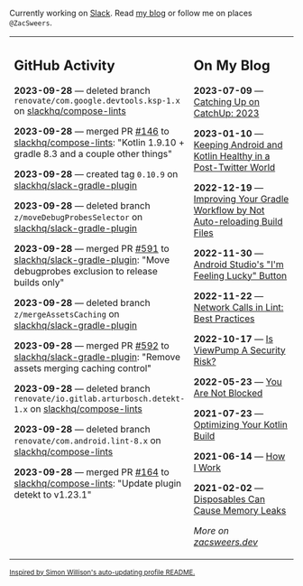 Currently working on [Slack](https://slack.com/). Read [my blog](https://zacsweers.dev/) or follow me on places `@ZacSweers`.

<table><tr><td valign="top" width="60%">

## GitHub Activity
<!-- githubActivity starts -->
**2023-09-28** — deleted branch `renovate/com.google.devtools.ksp-1.x` on [slackhq/compose-lints](https://github.com/slackhq/compose-lints)

**2023-09-28** — merged PR [#146](https://github.com/slackhq/compose-lints/pull/146) to [slackhq/compose-lints](https://github.com/slackhq/compose-lints): "Kotlin 1.9.10 + gradle 8.3 and a couple other things"

**2023-09-28** — created tag `0.10.9` on [slackhq/slack-gradle-plugin](https://github.com/slackhq/slack-gradle-plugin)

**2023-09-28** — deleted branch `z/moveDebugProbesSelector` on [slackhq/slack-gradle-plugin](https://github.com/slackhq/slack-gradle-plugin)

**2023-09-28** — merged PR [#591](https://github.com/slackhq/slack-gradle-plugin/pull/591) to [slackhq/slack-gradle-plugin](https://github.com/slackhq/slack-gradle-plugin): "Move debugprobes exclusion to release builds only"

**2023-09-28** — deleted branch `z/mergeAssetsCaching` on [slackhq/slack-gradle-plugin](https://github.com/slackhq/slack-gradle-plugin)

**2023-09-28** — merged PR [#592](https://github.com/slackhq/slack-gradle-plugin/pull/592) to [slackhq/slack-gradle-plugin](https://github.com/slackhq/slack-gradle-plugin): "Remove assets merging caching control"

**2023-09-28** — deleted branch `renovate/io.gitlab.arturbosch.detekt-1.x` on [slackhq/compose-lints](https://github.com/slackhq/compose-lints)

**2023-09-28** — deleted branch `renovate/com.android.lint-8.x` on [slackhq/compose-lints](https://github.com/slackhq/compose-lints)

**2023-09-28** — merged PR [#164](https://github.com/slackhq/compose-lints/pull/164) to [slackhq/compose-lints](https://github.com/slackhq/compose-lints): "Update plugin detekt to v1.23.1"
<!-- githubActivity ends -->
</td><td valign="top" width="40%">

## On My Blog
<!-- blog starts -->
**2023-07-09** — [Catching Up on CatchUp: 2023](https://www.zacsweers.dev/catching-up-on-catchup-2023/)

**2023-01-10** — [Keeping Android and Kotlin Healthy in a Post-Twitter World](https://www.zacsweers.dev/keeping-android-healthy/)

**2022-12-19** — [Improving Your Gradle Workflow by Not Auto-reloading Build Files](https://www.zacsweers.dev/improving-your-workflow-by-not-auto-reloading-build-files/)

**2022-11-30** — [Android Studio's "I'm Feeling Lucky" Button](https://www.zacsweers.dev/android-studios-im-feeling-lucky-button/)

**2022-11-22** — [Network Calls in Lint: Best Practices](https://www.zacsweers.dev/network-calls-in-lint-best-practices/)

**2022-10-17** — [Is ViewPump A Security Risk?](https://www.zacsweers.dev/is-viewpump-a-security-risk/)

**2022-05-23** — [You Are Not Blocked](https://www.zacsweers.dev/you-are-not-blocked/)

**2021-07-23** — [Optimizing Your Kotlin Build](https://www.zacsweers.dev/optimizing-your-kotlin-build/)

**2021-06-14** — [How I Work](https://www.zacsweers.dev/how-i-work/)

**2021-02-02** — [Disposables Can Cause Memory Leaks](https://www.zacsweers.dev/disposables-can-cause-memory-leaks/)
<!-- blog ends -->
_More on [zacsweers.dev](https://zacsweers.dev/)_
</td></tr></table>

<sub><a href="https://simonwillison.net/2020/Jul/10/self-updating-profile-readme/">Inspired by Simon Willison's auto-updating profile README.</a></sub>